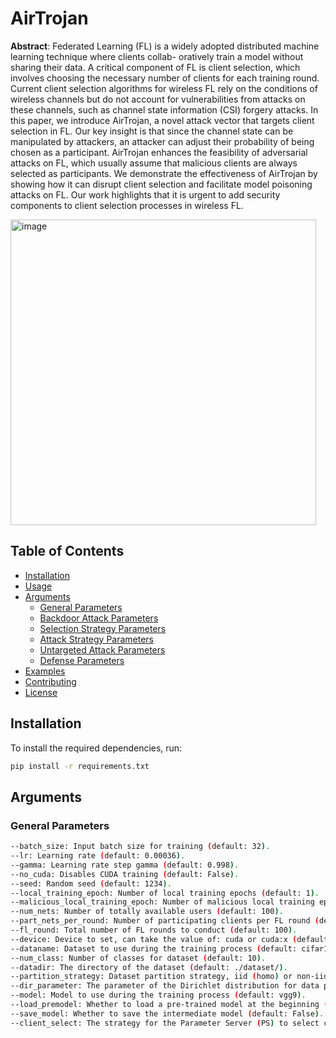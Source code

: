 # AirTrojan
**Abstract**: Federated Learning (FL) is a widely adopted
distributed machine learning technique where clients collab-
oratively train a model without sharing their data. A critical
component of FL is client selection, which involves choosing the
necessary number of clients for each training round. Current
client selection algorithms for wireless FL rely on the conditions
of wireless channels but do not account for vulnerabilities from
attacks on these channels, such as channel state information
(CSI) forgery attacks. In this paper, we introduce AirTrojan,
a novel attack vector that targets client selection in FL. Our
key insight is that since the channel state can be manipulated
by attackers, an attacker can adjust their probability of being
chosen as a participant. AirTrojan enhances the feasibility of
adversarial attacks on FL, which usually assume that malicious
clients are always selected as participants. We demonstrate the
effectiveness of AirTrojan by showing how it can disrupt client
selection and facilitate model poisoning attacks on FL. Our
work highlights that it is urgent to add security components to
client selection processes in wireless FL.

<img width="489" alt="image" src="https://github.com/user-attachments/assets/02a0997b-ce7c-4371-99a6-ce06b0f440f9">


## Table of Contents
- [Installation](#installation)
- [Usage](#usage)
- [Arguments](#arguments)
  - [General Parameters](#general-parameters)
  - [Backdoor Attack Parameters](#backdoor-attack-parameters)
  - [Selection Strategy Parameters](#selection-strategy-parameters)
  - [Attack Strategy Parameters](#attack-strategy-parameters)
  - [Untargeted Attack Parameters](#untargeted-attack-parameters)
  - [Defense Parameters](#defense-parameters)
- [Examples](#examples)
- [Contributing](#contributing)
- [License](#license)

## Installation

To install the required dependencies, run:

```bash
pip install -r requirements.txt
```

## Arguments

### General Parameters

```bash
--batch_size: Input batch size for training (default: 32).
--lr: Learning rate (default: 0.00036).
--gamma: Learning rate step gamma (default: 0.998).
--no_cuda: Disables CUDA training (default: False).
--seed: Random seed (default: 1234).
--local_training_epoch: Number of local training epochs (default: 1).
--malicious_local_training_epoch: Number of malicious local training epochs (default: 1).
--num_nets: Number of totally available users (default: 100).
--part_nets_per_round: Number of participating clients per FL round (default: 10).
--fl_round: Total number of FL rounds to conduct (default: 100).
--device: Device to set, can take the value of: cuda or cuda:x (default: cuda:0).
--dataname: Dataset to use during the training process (default: cifar10).
--num_class: Number of classes for dataset (default: 10).
--datadir: The directory of the dataset (default: ./dataset/).
--partition_strategy: Dataset partition strategy, iid (homo) or non-iid (hetero-dir) (default: homo).
--dir_parameter: The parameter of the Dirichlet distribution for data partitioning (default: 0.5).
--model: Model to use during the training process (default: vgg9).
--load_premodel: Whether to load a pre-trained model at the beginning (default: False).
--save_model: Whether to save the intermediate model (default: False).
--client_select: The strategy for the Parameter Server (PS) to select clients (default: fix-1).
